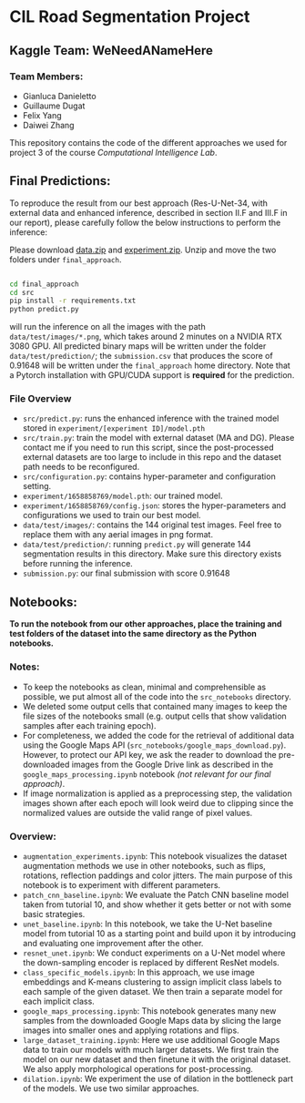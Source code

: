 # CIL Road Segmentation Project
## Kaggle Team: WeNeedANameHere
### Team Members:
* Gianluca Danieletto
* Guillaume Dugat
* Felix Yang
* Daiwei Zhang

This repository contains the code of the different approaches we used for project 3 of the course *Computational Intelligence Lab*.

## Final Predictions:
To reproduce the result from our best approach (Res-U-Net-34, with external data and enhanced inference, described in section II.F and III.F in our report), please carefully follow the below instructions to perform the inference:

Please download [data.zip](https://drive.google.com/file/d/1jaS_45Bzl9lYbJIZk8_In0Ptu9Mf9p8Q/view?usp=sharing) and [experiment.zip](https://drive.google.com/file/d/1FyP_HDq0qAO2Tuekr8AZWLyOIDuDrMc7/view?usp=sharing).
Unzip and move the two folders under `final_approach`.

```bash

cd final_approach
cd src
pip install -r requirements.txt
python predict.py
```

will run the inference on all the images with the path
`data/test/images/*.png`, which takes around 2 minutes on a NVIDIA RTX 3080 GPU. 
All predicted binary maps will be written under the folder `data/test/prediction/`;
the `submission.csv` that produces the score of 0.91648 will be written under the `final_approach` home directory.
Note that a Pytorch installation with GPU/CUDA support is **required** for the prediction.

### File Overview
* `src/predict.py`: runs the enhanced inference with the trained model stored in `experiment/[experiment ID]/model.pth`
* `src/train.py`: train the model with external dataset (MA and DG). Please contact me if you need to run this script, since the post-processed external datasets are too large to include in this repo and the dataset path needs to be reconfigured.
* `src/configuration.py`: contains hyper-parameter and configuration setting.
* `experiment/1658858769/model.pth`: our trained model.
* `experiment/1658858769/config.json`: stores the hyper-parameters and configurations we used to train our best model.
* `data/test/images/`: contains the 144 original test images. Feel free to replace them with any aerial images in png format.
* `data/test/prediction/`: running `predict.py` will generate 144 segmentation results in this directory. Make sure this directory exists before running the inference.
* `submission.py`: our final submission with score 0.91648


## Notebooks:
**To run the notebook from our other approaches, place the training and test folders of the dataset into the same directory as the Python notebooks.**

### Notes:
* To keep the notebooks as clean, minimal and comprehensible as possible, we put almost all of the code into the `src_notebooks` directory.
* We deleted some output cells that contained many images to keep the file sizes of the notebooks small (e.g. output cells that show validation samples after each training epoch).
* For completeness, we added the code for the retrieval of additional data using the Google Maps API (`src_notebooks/google_maps_download.py`). However, to protect our API key, we ask the reader to download the pre-downloaded images from the Google Drive link as described in the `google_maps_processing.ipynb` notebook *(not relevant for our final approach)*.
* If image normalization is applied as a preprocessing step, the validation images shown after each epoch will look weird due to clipping since the normalized values are outside the valid range of pixel values.

### Overview:
* `augmentation_experiments.ipynb`: This notebook visualizes the dataset augmentation methods we use in other notebooks, such as flips, rotations, reflection paddings and color jitters. The main purpose of this notebook is to experiment with different parameters.
* `patch_cnn_baseline.ipynb`: We evaluate the Patch CNN baseline model taken from tutorial 10, and show whether it gets better or not with some basic strategies.
* `unet_baseline.ipynb`: In this notebook, we take the U-Net baseline model from tutorial 10 as a starting point and build upon it by introducing and evaluating one improvement after the other.
* `resnet_unet.ipynb`: We conduct experiments on a U-Net model where the down-sampling encoder is replaced by different ResNet models.
* `class_specific_models.ipynb`: In this approach, we use image embeddings and K-means clustering to assign implicit class labels to each sample of the given dataset. We then train a separate model for each implicit class.
* `google_maps_processing.ipynb`: This notebook generates many new samples from the downloaded Google Maps data by slicing the large images into smaller ones and applying rotations and flips.
* `large_dataset_training.ipynb`: Here we use additional Google Maps data to train our models with much larger datasets. We first train the model on our new dataset and then finetune it with the original dataset. We also apply morphological operations for post-processing.
* `dilation.ipynb`: We experiment the use of dilation in the bottleneck part of the models. We use two similar approaches.